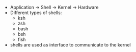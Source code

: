 - Application -> Shell -> Kernel -> Hardware
- Different types of shells:
	- ksh
	- zsh
	- bash
	- bsh
	- fish
- shells are used as interface to communicate to the kernel